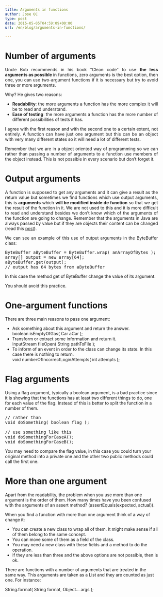 ```yaml
---
title: Arguments in functions
author: Jose OC
type: post
date: 2015-05-05T04:59:09+00:00
url: /en/blog/arguments-in-functions/

---
```

<h1 style="text-align: justify">
  Number of arguments
</h1>

<p style="text-align: justify">
  Uncle Bob recommends in his book &#8220;Clean code&#8221; to use <strong>the less arguments as possible</strong> in functions, zero arguments is the best option, then one, you can use two-argument functions if it is necessary but try to avoid three or more arguments.
</p>

<p style="text-align: justify">
  Why? He gives two reasons:
</p>

<ul style="text-align: justify">
  <li style="text-align: justify">
    <strong>Readability</strong>: the more arguments a function has the more complex it will be to read and understand.
  </li>
  <li style="text-align: justify">
    <strong>Ease of testing</strong>: the more arguments a function has the more number of different possibilities of tests it has.
  </li>
</ul>

<p style="text-align: justify">
  I agree with the first reason and with the second one to a certain extent, not entirely. A function can have just one argument but this can be an object with very many different states so it will need a lot of different tests.
</p>

<p style="text-align: justify">
  Remember that we are in a object oriented way of programming so we can rather than passing a number of arguments to a function use members of the object instead. This is not possible in every scenario but don&#8217;t forget it.
</p>

<h1 style="text-align: justify">
  Output arguments
</h1>

<p style="text-align: justify">
  A function is supposed to get any arguments and it can give a result as the return value but sometimes we find functions which use output arguments, this is <strong>arguments</strong> which <strong>will be modified inside de function</strong> so that we get the result of the function in it. We are not used to this and it is more difficult to read and understand besides we don&#8217;t know which of the arguments of the function are going to change. Remember that the arguments in Java are always passed by value but if they are objects their content can be changed (read this <a href="http://www.joseoc.es/blog/parametros-por-valor-o-por-referencia-en-java/">post</a>).
</p>

<p style="text-align: justify">
  We can see an example of this use of output arguments in the ByteBuffer class:
</p>

<pre class="lang:java mark:3 decode:true " title="output argument example">ByteBuffer aByteBuffer = ByteBuffer.wrap( anArrayOfBytes );
array[] output = new array[64];
aByteBuffer.get(output); 
// output has 64 bytes from aByteBuffer</pre>

In this case the method get of ByteBuffer change the value of its argument.

You should avoid this practice.

# One-argument functions

There are three main reasons to pass one argument:

  * Ask something about this argument and return the answer.  
    <span class="lang:java decode:true  crayon-inline">boolean isEmptyOfGas( Car aCar );</span> 
  * Transform or extract some information and return it.  
    <span class="lang:java decode:true  crayon-inline">InputStream fileOpen( String pathToFile );</span> 
  * To inform of an event in order to the class can change its state. In this case there is nothing to return.  
    <span class="lang:java decode:true  crayon-inline ">void numberOfIncorrectLoginAttempts( int attempts );</span> 

# Flag arguments

Using a flag argument, typically a boolean argument, is a bad practice since it is showing that the functions has at least two different things to do, one for each value of the flag. Instead of this is better to split the function in a number of them.

<pre class="lang:java decode:true " title="avoid the use of flags">// rather than
void doSomething( boolean flag );

// use something like this
void doSomethingForCaseA();
void doSomethingForCaseB();</pre>

You may need to compare the flag value, in this case you could turn your original method into a private one and the other two public methods could call the first one.

# More than one argument

Apart from the readability, the problem when you use more than one argument is the order of them. How many times have you been confused with the arguments of an assert method? (assertEquals(expected, actual)).

When you find a function with more than one argument think of a way of change it:

  * You can create a new class to wrap all of them. It might make sense if all of them belong to the same concept.
  * You can move some of them as a field of the class.
  * You may need a new class with these fields and a method to do the operation.
  * If they are less than three and the above options are not possible, then is ok.

There are functions with a number of arguments that are treated in the same way. This arguments are taken as a List and they are counted as just one. For instance:

<span class="lang:java decode:true  crayon-inline ">String.format( String format, Object… args );</span>